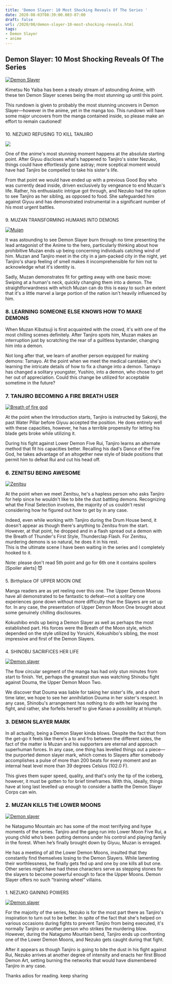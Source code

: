 ```yaml
---
title: 'Demon Slayer: 10 Most Shocking Reveals Of The Series '
date: 2020-08-03T08:39:00.003-07:00
draft: false
url: /2020/08/demon-slayer-10-most-shocking-reveals.html
tags: 
- Demon Slayer
- anime
---
```


Demon Slayer: 10 Most Shocking Reveals Of The Series 
-----------------------------------------------------

[![Demon Slayer](https://1.bp.blogspot.com/-2kkZ318wSdY/XyguIEQyZqI/AAAAAAAACnE/m_OUjNUkZMsuLNe1_guxlGUDPKZywIGwwCLcBGAsYHQ/s1600-rw/img2020060415473794432300%2B-%2BCopy.jpg "Demon Slayer")](https://1.bp.blogspot.com/-2kkZ318wSdY/XyguIEQyZqI/AAAAAAAACnE/m_OUjNUkZMsuLNe1_guxlGUDPKZywIGwwCLcBGAsYHQ/s1600-rw/img2020060415473794432300%2B-%2BCopy.jpg)

  
Kimetsu No Yaiba has been a steady stream of astounding Anime, with these ten Demon Slayer scenes being the most stunning up until this point.  
  
This rundown is given to probably the most stunning uncovers in Demon Slayer—however in the anime, yet in the manga too. This rundown will have some major uncovers from the manga contained inside, so please make an effort to remain cautioned!  

###   
10\. NEZUKO REFUSING TO KILL TANJIRO 

[![](https://1.bp.blogspot.com/-smdd1NxibBY/XyguG3tDphI/AAAAAAAACnA/yvhnj3Gng-w4GQ1ai2YMggnPoS8sNpOKACPcBGAYYCw/s1600-rw/demon-slayer-nezuko-low-cost-cosplay-1223385-1280x0%2B-%2BCopy.jpeg)](https://1.bp.blogspot.com/-smdd1NxibBY/XyguG3tDphI/AAAAAAAACnA/yvhnj3Gng-w4GQ1ai2YMggnPoS8sNpOKACPcBGAYYCw/s1600-rw/demon-slayer-nezuko-low-cost-cosplay-1223385-1280x0%2B-%2BCopy.jpeg)

  
One of the anime's most stunning moment happens at the absolute starting point. After Giyuu discloses what's happened to Tanjiro's sister Nezuko, things could have effortlessly gone astray; more sceptical moment would have had Tanjiro be compelled to take his sister's life.  
  
From that point we would have ended up with a previous Good Boy who was currently dead inside, driven exclusively by vengeance to end Muzan's life. Rather, his enthusiastic intrigue got through, and Nezuko had the option to see Tanjiro as her sibling, as opposed to food. She safeguarded him against Giyuu and has demonstrated instrumental in a significant number of his most urgent battles.  

###   
9\. MUZAN TRANSFORMING HUMANS INTO DEMONS 

[![Mujan](https://1.bp.blogspot.com/-pBf-Om2YmAo/XygGVIwri_I/AAAAAAAACmc/RMRkbOVy8iUgV73O2CPsmwZqoRy7k96sACPcBGAYYCw/s1600-rw/Muzan_colored_body.png "kibutsuji mujan")](https://1.bp.blogspot.com/-pBf-Om2YmAo/XygGVIwri_I/AAAAAAAACmc/RMRkbOVy8iUgV73O2CPsmwZqoRy7k96sACPcBGAYYCw/s1600-rw/Muzan_colored_body.png)

  
It was astounding to see Demon Slayer burn through no time presenting the lead antagonist of the Anime to the hero, particularly thinking about how prohibitive Muzan ends up being concerning individuals catching wind of him. Muzan and Tanjiro meet in the city in a jam-packed city in the night, yet Tanjiro's sharp feeling of smell makes it incomprehensible for him not to acknowledge what it's identity is.  
  
Sadly, Muzan demonstrates fit for getting away with one basic move: Swiping at a human's neck, quickly changing them into a demon. The straightforwardness with which Muzan can do this is easy to such an extent that it's a little marvel a large portion of the nation isn't heavily influenced by him.  
  

### 8\. LEARNING SOMEONE ELSE KNOWS HOW TO MAKE DEMONS 

  
When Muzan Kibutsuji is first acquainted with the crowd, it's with one of the most chilling scenes definitely. After Tanjiro spots him, Muzan makes an interruption just by scratching the rear of a guiltless bystander, changing him into a demon.  
  
Not long after that, we learn of another person equipped for making demons: Tamayo. At the point when we meet the medical caretaker, she's learning the intricate details of how to fix a change into a demon. Tamayo has changed a solitary youngster, Yushiro, into a demon, who chose to get her out of appreciation. Could this change be utilized for acceptable sometime in the future?  
  

### 7\. TANJIRO BECOMING A FIRE BREATH USER 

[![Breath of fire god](https://1.bp.blogspot.com/-Pmi5MnxxH78/XyguR6oyT8I/AAAAAAAACng/k2GHN-NcCBw6l8douyxAUorVdcFCVLnawCPcBGAYYCw/s1600-rw/Tanjiro_using_Hinokami_Kagura_Dance_to_cut_Rui%2527s_threads%2B-%2BCopy.png "Breath of fire god")](https://1.bp.blogspot.com/-Pmi5MnxxH78/XyguR6oyT8I/AAAAAAAACng/k2GHN-NcCBw6l8douyxAUorVdcFCVLnawCPcBGAYYCw/s1600/Tanjiro_using_Hinokami_Kagura_Dance_to_cut_Rui%2527s_threads%2B-%2BCopy.png)

  
At the point when the Introduction starts, Tanjiro is instructed by Sakonji, the past Water Pillar before Giyuu accepted the position. He does entirely well with these capacities, however, he has a terrible propensity for letting his blade gets broke while utilizing it.  
  
During his fight against Lower Demon Five Rui, Tanjiro learns an alternate method that fit his capacities better. Recalling his dad's Dance of the Fire God, he takes advantage of an altogether new style of blade positions that permit him to defeat Rui and cut his head off.  
  

### 6\. ZENITSU BEING AWESOME 

[![Zenitsu](https://1.bp.blogspot.com/-U-v-t7QPpqk/XyguFpdY_LI/AAAAAAAACnY/lHbeH8ebhTMpIPpB6cyFroZrkiXMNyt-gCPcBGAYYCw/s1600-rw/2018447.jpg "Zenitsu")](https://1.bp.blogspot.com/-U-v-t7QPpqk/XyguFpdY_LI/AAAAAAAACnY/lHbeH8ebhTMpIPpB6cyFroZrkiXMNyt-gCPcBGAYYCw/s1600-rw/2018447.jpg)

  
At the point when we meet Zenitsu, he's a hapless person who asks Tanjiro for help since he wouldn't like to bite the dust battling demons. Recognizing what the Final Selection involves, the majority of us couldn't resist considering how he figured out how to get by in any case.  
  
Indeed, even while working with Tanjiro during the Drum House bend, it doesn't appear as though there's anything to Zenitsu from the start. However, at that point, he dropped and in a flash spread out a demon with the Breath of Thunder's First Style, Thunderclap Flash. For Zenitsu, murdering demons is so natural, he does it in his rest.  
This is the ultimate scene I have been waiting in the series and I completely hooked to it.  
  
  
Note: please don't read 5th point and go for 6th one it contains spoilers  
\[Spoiler alerts\] 😈  

###   
5\. Birthplace OF UPPER MOON ONE 

  
Manga readers are as yet reeling over this one. The Upper Demon Moons have all demonstrated to be fantastic to defeat—not a solitary one experiences gone down without more difficulty than the Slayers are set up for. In any case, the presentation of Upper Demon Moon One brought about some genuinely chilling disclosures.  
  
Kokushibo ends up being a Demon Slayer as well as perhaps the most established part. His forces were the Breath of the Moon style, which depended on the style utilized by Yoruichi, Kokushibo's sibling, the most impressive and first of the Demon Slayers.  
  

###   
4\. SHINOBU SACRIFICES HER LIFE 

[![Demon slayer](https://1.bp.blogspot.com/-PCKiHgHkMcQ/XyguFHvyOfI/AAAAAAAACnU/_oeEHpAHqpcKHpwEgtP0IcPMCXr2GwfEwCPcBGAYYCw/s1600-rw/1401182.jpg "Demon slayer")](https://1.bp.blogspot.com/-PCKiHgHkMcQ/XyguFHvyOfI/AAAAAAAACnU/_oeEHpAHqpcKHpwEgtP0IcPMCXr2GwfEwCPcBGAYYCw/s1600-rw/1401182.jpg)

  
The flow circular segment of the manga has had only stun minutes from start to finish. Yet, perhaps the greatest stun was watching Shinobu fight against Douma, the Upper Demon Moon Two.  
  
We discover that Douma was liable for taking her sister's life, and a short time later, we hope to see her annihilation Douma in her sister's respect. In any case, Shinobu's arrangement has nothing to do with her leaving the fight, and rather, she forfeits herself to give Kanao a possibility at triumph.  
  

### 3\. DEMON SLAYER MARK 

  
In all actuality, being a Demon Slayer kinda blows. Despite the fact that from the get-go it feels like there's a to and fro between the different sides, the fact of the matter is Muzan and his supporters are eternal and approach superhuman forces. In any case, one thing has levelled things out a piece—the purported demon slayer mark, which comes to Slayers after somebody accomplishes a pulse of more than 200 beats for every moment and an internal heat level more than 39 degrees Celsius (102.0 F).  
  
This gives them super speed, quality, and that's only the tip of the iceberg, however, it must be gotten to for brief timeframes. With this, ideally, things have at long last levelled up enough to consider a battle the Demon Slayer Corps can win.  
  

### 2\. MUZAN KILLS THE LOWER MOONS 

[![Demon slayer](https://1.bp.blogspot.com/-pjzLZgBW7p0/XyguKH5X_jI/AAAAAAAACnc/4qLz7b2QEosqr5dHc2xVqzls4uetwE3NACPcBGAYYCw/s1600-rw/maxresdefault%2B%25284%2529.jpg "Demon slayer")](https://1.bp.blogspot.com/-pjzLZgBW7p0/XyguKH5X_jI/AAAAAAAACnc/4qLz7b2QEosqr5dHc2xVqzls4uetwE3NACPcBGAYYCw/s1600-rw/maxresdefault%2B%25284%2529.jpg)

  
he Natagumo Mountain arc has some of the most terrifying and hype moments of the series. Tanjiro and the gang run into Lower Moon Five Rui, a young child who’s been putting demons under his control and playing family in the forest. When he’s finally brought down by Giyuu, Muzan is enraged.  
  
He has a meeting of all the Lower Demon Moons, insulted that they constantly find themselves losing to the Demon Slayers. While lamenting their worthlessness, he finally gets fed up and one by one kills all but one. Other series might have had these characters serve as stepping stones for the slayers to become powerful enough to face the Upper Moons. Demon Slayer offers no such “training wheel” villains.  

###   
1\. NEZUKO GAINING POWERS 

[![Demon slayer](https://1.bp.blogspot.com/-sPHu4vbT1og/XygvMgsRh6I/AAAAAAAACns/VZuG5MP5xMcJttOS-lO4My1Ho44jf_HHACLcBGAsYHQ/s1600-rw/5hsfiihoe9g41.jpg "Demon slayer")](https://1.bp.blogspot.com/-sPHu4vbT1og/XygvMgsRh6I/AAAAAAAACns/VZuG5MP5xMcJttOS-lO4My1Ho44jf_HHACLcBGAsYHQ/s1600-rw/5hsfiihoe9g41.jpg)

  
For the majority of the series, Nezuko is for the most part there as Tanjiro's inspiration to turn out to be better. In spite of the fact that she's helped on various occasions during fights to prevent Tanjiro from being executed, it's normally Tanjiro or another person who strikes the murdering blow. However, during the Natagumo Mountain bend, Tanjiro ends up confronting one of the Lower Demon Moons, and Nezuko gets caught during that fight.  
  
After it appears as though Tanjiro is going to bite the dust in his fight against Rui, Nezuko arrives at another degree of intensity and enacts her first Blood Demon Art, setting burning the networks that would have dismembered Tanjiro in any case.  
  
Thanks adios for reading. keep sharing